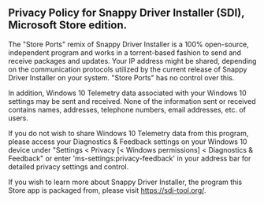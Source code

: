 ##  Privacy Policy for Snappy Driver Installer (SDI), Microsoft Store edition.
The "Store Ports" remix of Snappy Driver Installer is a 100% open-source, independent program and works in a torrent-based fashion to send and receive packages and updates. Your IP address might be shared, depending on the communication protocols utilized by the current release of Snappy Driver Installer on your system. "Store Ports" has no control over this.

In addition, Windows 10 Telemetry data associated with your Windows 10 settings may be sent and received. None of the information sent or received contains names, addresses, telephone numbers, email addresses, etc. of users.

If you do not wish to share Windows 10 Telemetry data from this program, please access your Diagnostics & Feedback settings on your Windows 10 device under "Settings < Privacy [< Windows permissions] < Diagnostics & Feedback" or enter 'ms-settings:privacy-feedback' in your address bar for detailed privacy settings and control.

If you wish to learn more about Snappy Driver Installer, the program this Store app is packaged from, please visit https://sdi-tool.org/.
